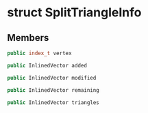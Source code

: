 # struct SplitTriangleInfo


## Members

```cpp
public index_t vertex
```

```cpp
public InlinedVector added
```

```cpp
public InlinedVector modified
```

```cpp
public InlinedVector remaining
```

```cpp
public InlinedVector triangles
```



